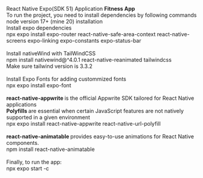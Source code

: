 React Native Expo(SDK 51) Application <b>Fitness App</b>
<br>
To run the project, you need to install dependencies by following commands
<br>
node version 17+ (mine 20) installation<br>
Install expo dependencies<br>
npx expo install expo-router react-native-safe-area-context react-native-screens expo-linking expo-constants expo-status-bar<br><br>
Install nativeWind with TailWindCSS<br>
npm install nativewind@^4.0.1 react-native-reanimated tailwindcss<br>
Make sure tailwind version is 3.3.2
<br><br>
Install Expo Fonts for adding custommized fonts<br>
npx expo install expo-font
<br><br>
<b>react-native-appwrite </b>is the official Appwrite SDK tailored for React Native applications<br>
<b>Polyfills </b>are essential when certain JavaScript features are not natively supported in a given environment<br>
npx expo install react-native-appwrite react-native-url-polyfill
<br><br>
<b>react-native-animatable </b>provides easy-to-use animations for React Native components.<br>
npm install react-native-animatable
<br>
<br>
Finally, to run the app:<br>
npx expo start -c
